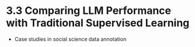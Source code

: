 # 3.3 Comparing LLM Performance with Traditional Supervised Learning

- Case studies in social science data annotation
